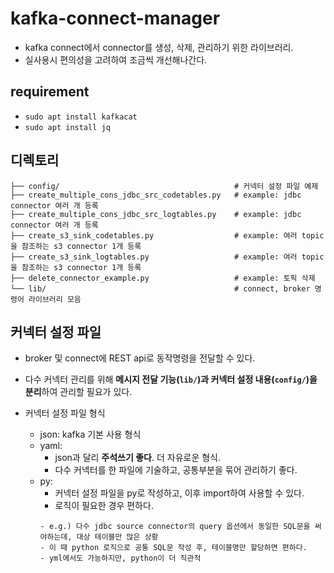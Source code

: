 # kafka-connect-manager
- kafka connect에서 connector를 생성, 삭제, 관리하기 위한 라이브러리.
- 실사용시 편의성을 고려하여 조금씩 개선해나간다.

## requirement
- `sudo apt install kafkacat`
- `sudo apt install jq`

## 디렉토리
```
├── config/                                       # 커넥터 설정 파일 예제
├── create_multiple_cons_jdbc_src_codetables.py   # example: jdbc connector 여러 개 등록
├── create_multiple_cons_jdbc_src_logtables.py    # example: jdbc connector 여러 개 등록
├── create_s3_sink_codetables.py                  # example: 여러 topic을 참조하는 s3 connector 1개 등록
├── create_s3_sink_logtables.py                   # example: 여러 topic을 참조하는 s3 connector 1개 등록
├── delete_connector_example.py                   # example: 토픽 삭제
└── lib/                                          # connect, broker 명령어 라이브러리 모음
```

## 커넥터 설정 파일
- broker 및 connect에 REST api로 동작명령을 전달할 수 있다.
- 다수 커넥터 관리를 위해 **메시지 전달 기능(`lib/`)과 커넥터 설정 내용(`config/`)을 분리**하여 관리할 필요가 있다.

- 커넥터 설정 파일 형식
    - json: kafka 기본 사용 형식
    - yaml:
        - json과 달리 **주석쓰기 좋다**. 더 자유로운 형식.
        - 다수 커넥터를 한 파일에 기술하고, 공통부분을 묶어 관리하기 좋다.
    - py:
        - 커넥터 설정 파일을 py로 작성하고, 이후 import하여 사용할 수 있다.
        - 로직이 필요한 경우 편하다.
        ```
        - e.g.) 다수 jdbc source connector의 query 옵션에서 동일한 SQL문을 써야하는데, 대상 테이블만 많은 상황
        - 이 때 python 로직으로 공통 SQL문 작성 후, 테이블명만 할당하면 편하다.
        - yml에서도 가능하지만, python이 더 직관적
        ```
